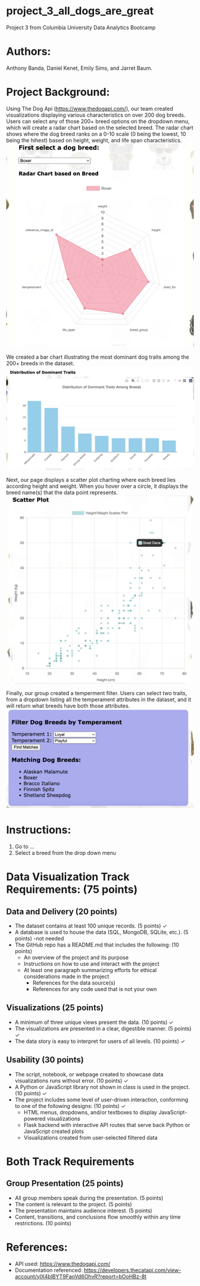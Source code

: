 # project_3_all_dogs_are_great
Project 3 from Columbia University Data Analytics Bootcamp

# Authors:
Anthony Banda, Daniel Kenet, Emily Sims, and Jarret Baum. 

# Project Background:
Using The Dog Api (https://www.thedogapi.com/), our team created visualizations displaying various characteristics on over 200 dog breeds. Users can select any of those 200+ breed options on the dropdown menu, which will create a radar chart based on the selected breed. The radar chart shows where the dog breed ranks on a 0-10 scale (0 being the lowest, 10 being the hihest) based on height, weight, and life span characteristics.  
<img src="https://github.com/bandaexpress/project_3_all_dogs_are_great/blob/ce5004bc6d247977e5e1baf6f198523feb79de6a/img/radar%20chart%20screenshot.png">

We created a bar chart illustrating the most dominant dog traits among the 200+ breeds in the dataset. 
<img src="https://github.com/bandaexpress/project_3_all_dogs_are_great/blob/554a37d4d4d29b255b5e51222d4b0366acd7dd16/img/bar%20chart%20screenshot.png">

Next, our page displays a scatter plot charting where each breed lies according height and weight. When you hover over a circle, it displays the breed name(s) that the data point represents. 
<img src = "https://github.com/bandaexpress/project_3_all_dogs_are_great/blob/554a37d4d4d29b255b5e51222d4b0366acd7dd16/img/scatter%20screenshot.png">

Finally, our group created a temperment filter. Users can select two traits, from a dropdown listing all the temperament attributes in the dataset, and it will return what breeds have both those attributes. 
<img src="https://github.com/bandaexpress/project_3_all_dogs_are_great/blob/554a37d4d4d29b255b5e51222d4b0366acd7dd16/img/trait%20screenshot.png">

# Instructions: 
1. Go to ...
2. Select a breed from the drop down menu

# Data Visualization Track Requirements: (75 points)

## Data and Delivery (20 points)
- The dataset contains at least 100 unique records. (5 points) ✓
- A database is used to house the data (SQL, MongoDB, SQLite, etc.). (5 points) -not needed
- The GitHub repo has a README.md that includes the following: (10 points) 
  - An overview of the project and its purpose
  - Instructions on how to use and interact with the project
  - At least one paragraph summarizing efforts for ethical considerations made in the project
    - References for the data source(s)
    - References for any code used that is not your own

## Visualizations (25 points)
- A minimum of three unique views present the data. (10 points) ✓
- The visualizations are presented in a clear, digestible manner. (5 points) ✓
- The data story is easy to interpret for users of all levels. (10 points) ✓

## Usability (30 points)
- The script, notebook, or webpage created to showcase data visualizations runs without error. (10 points) ✓
- A Python or JavaScript library not shown in class is used in the project. (10 points) ✓
- The project includes some level of user-driven interaction, conforming to one of the following designs: (10 points) ✓
  - HTML menus, dropdowns, and/or textboxes to display JavaScript-powered visualizations
  - Flask backend with interactive API routes that serve back Python or JavaScript created plots
  - Visualizations created from user-selected filtered data
  
# Both Track Requirements
## Group Presentation (25 points)
- All group members speak during the presentation. (5 points)
- The content is relevant to the project. (5 points)
- The presentation maintains audience interest. (5 points)
- Content, transitions, and conclusions flow smoothly within any time restrictions. (10 points)

# References: 
- API used: https://www.thedogapi.com/
- Documentation referenced: https://developers.thecatapi.com/view-account/ylX4blBYT9FaoVd6OhvR?report=bOoHBz-8t
